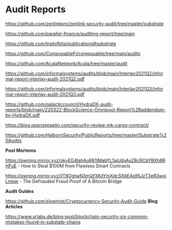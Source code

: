 # Audit Reports

https://github.com/zenlinkpro/zenlink-security-audit/tree/master/substrate

https://github.com/parallel-finance/auditing-report/tree/main

https://github.com/trailofbits/publications#substrate

https://github.com/ComposableFi/composable/tree/main/audits

https://github.com/AcalaNetwork/Acala/tree/master/audit

https://github.com/informalsystems/audits/blob/main/Interlay2021Q2/informal-report-interlay-audit-2021Q2.pdf

https://github.com/informalsystems/audits/blob/main/Interlay2021Q3/informal-report-interlay-audit-2021Q3.pdf

https://github.com/galacticcouncil/HydraDX-audit-reports/blob/main/220322-BlockScience-Omnipool-Report%2Baddendum-by-HydraDX.pdf

https://blog.openzeppelin.com/security-review-ink-cargo-contract/

https://github.com/HalbornSecurity/PublicReports/tree/master/Substrate%20Audits

**Post Mortems**

https://pwning.mirror.xyz/okyEG4lahAuR81IMabYL5aUdvAsZ8cRCbYBXh8RHFuE - How to Steal $100M from Flawless Smart Contracts

https://pwning.mirror.xyz/jlT8OgtwN3mQf3KdYmXdcSXbE4s95JzT3eR3wxiLmpw - The Defrauded Fraud Proof of A Bitcoin Bridge

**Audit Guides**

https://github.com/slowmist/Cryptocurrency-Security-Audit-Guide
**Blog Articles**

https://www.srlabs.de/blog-post/blockchain-security-six-common-mistakes-found-in-substate-chains
